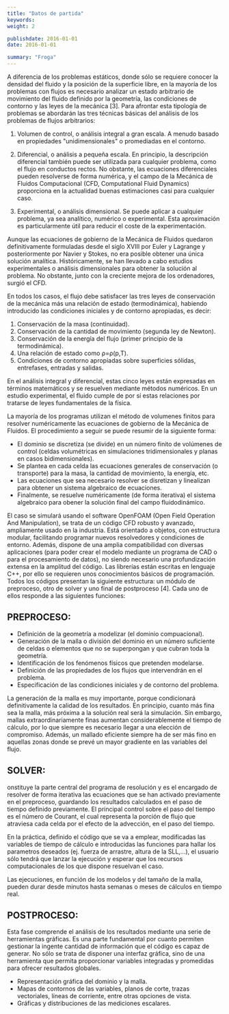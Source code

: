 ```yaml
---
title: "Datos de partida"
keywords: 
weight: 2

publishdate: 2016-01-01
date: 2016-01-01

summary: "Froga"
---
```


<!--more-->

A diferencia de los problemas estáticos, donde sólo se requiere conocer la densidad del fluido y la posición de la superficie libre, en la mayoría de los problemas con flujos es necesario analizar un estado arbitrario de movimiento del fluido definido por la geometría, las condiciones de contorno y las leyes de la mecánica [3]. Para afrontar esta tipología de problemas se abordarán las tres técnicas básicas del análisis de los problemas de flujos arbitrarios:

1. Volumen de control, o análisis integral a gran escala. A menudo basado en propiedades "unidimensionales" o promediadas en el contorno.

2. Diferencial, o análisis a pequeña escala.  En principio, la descripción diferencial también puede ser utilizada para cualquier problema, como el flujo en conductos rectos.  No obstante, las ecuaciones diferenciales pueden resolverse de forma numérica, y el campo de la Mecánica de Fluidos Computacional (CFD, Computational Fluid Dynamics) proporciona en la actualidad buenas estimaciones casi para cualquier caso.

3. Experimental, o análisis dimensional. Se puede aplicar a cualquier problema, ya sea analítico, numérico o experimental. Esta aproximación es particularmente útil para reducir el coste de la experimentación.

Aunque las ecuaciones de gobierno de la Mecánica de Fluidos quedaron definitivamente formuladas desde el siglo XVIII por Euler y Lagrange y posteriormente por Navier y Stokes, no era posible obtener una única solución analítica. Históricamente, se han llevado a cabo estudios experimentales o análisis dimensionales para obtener la solución al problema. No obstante, junto con la creciente mejora de los ordenadores, surgió el CFD.

En todos los casos, el flujo debe satisfacer las tres leyes de conservación de la mecánica más una relación de estado (termodinámica), habiendo introducido las condiciones iniciales y de contorno apropiadas, es decir:
1. Conservación de la masa (continuidad).
2. Conservación de la cantidad de movimiento (segunda ley de Newton).
3. Conservación de la energía del flujo (primer principio de la termodinámica).
4. Una relación de estado como ρ=ρ(p,T).
5. Condiciones de contorno apropiadas sobre superficies sólidas, entrefases, entradas y salidas.

En el análisis integral y diferencial, estas cinco leyes están expresadas en términos matemáticos y se resuelven mediante métodos numéricos. En un estudio experimental, el fluido cumple de por sí estas relaciones por tratarse de leyes fundamentales de la física.

La mayoría de los programas utilizan el método de volumenes finitos para resolver numéricamente las ecuaciones de gobierno de la Mecánica de Fluidos. El procedimiento a seguir  se puede resumir de la siguiente forma:

+ El dominio se discretiza (se divide) en un número finito de volúmenes de control (celdas volumétricas en simulaciones tridimensionales y planas en casos bidimensionales).
+ Se plantea en cada celda las ecuaciones generales de conservación (o transporte) para la masa, la cantidad de movimiento, la energía, etc.
+ Las ecuaciones que sea necesario resolver se disretizan y linealizan para obtener un sistema algebraico de ecuaciones. 
+ Finalmente, se resuelve numéricamente (de forma iterativa) el sistema algebraico para obener la solución final del campo fluidodinámico.

El caso se simulará usando el software OpenFOAM (Open Field Operation And Manipulation), se trata de un código CFD robusto y avanzado, ampliamente usado en la industria. Está orientado a objetos, con estructura modular, facilitando programar nuevos resolvedores y condiciones de entorno. Además, dispone de una amplia compatibilidad con diversas aplicaciones (para poder crear el modelo mediante un programa de CAD o para el procesamiento de datos), no siendo necesario una profundización extensa en la amplitud del código. Las librerías están escritas en lenguaje C++, por ello se requieren unos conocimientos básicos de programación.
Todos los códigos presentan la siguiente estructura: un módulo de preproceso, otro de solver y uno final de postproceso [4]. Cada uno de ellos responde a las siguientes funciones:

## PREPROCESO: 
  - Definición de la geometría a modelizar (el dominio compuacional).
  - Generación de la malla o división del dominio en un número suficiente de celdas o elementos que no se superpongan y que cubran toda la geometría.
  - Identificación de los fenómenos físicos que pretenden modelarse.
  - Definición de las propiedades de los flujos que intervendrán en el problema.
  - Especificación de las condiciones iniciales y de contorno del problema.

La generación de la malla es muy importante, porque condicionará definitivamente la calidad de los resultados. En principio, cuanto más fina sea la malla, más próxima a la solución real será la simulación. Sin embargo, mallas extraordinariamente finas aumentan considerablemente el tiempo de cálculo, por lo que siempre es necesario llegar a una elección de compromiso. Además, un mallado eficiente siempre ha de ser más fino en aquellas zonas donde se prevé un mayor gradiente en las variables del flujo.

## SOLVER: 
onstituye la parte central del programa de resolución y es el encargado de resolver de forma iterativa las ecuaciones que se han activado previamente en el preproceso, guardando los resultados calculados en el paso de tiempo definido previamente. El principal control sobre el paso del tiempo es el número de Courant, el cual representa la porción de flujo que atraviesa cada celda por el efecto de la advección, en el paso del tiempo. 

En la práctica, definido el código que se va a emplear, modificadas las variables de tiempo de cálculo e introducidas las funciones para hallar los parametros deseados (ej. fuerza de arrastre, altura de la SLL,...), el usuario sólo tendrá que lanzar la ejecución y esperar que los recursos computacionales de los que dispone resuelvan el caso.

Las ejecuciones, en función de los modelos y del tamaño de la malla, pueden durar desde minutos hasta semanas o meses de cálculos en tiempo real. 

## POSTPROCESO: 
Esta fase comprende el análisis de los resultados mediante una serie de herramientas gráficas. Es una parte fundamental por cuanto permiten gestionar la ingente cantidad de información que el código es capaz de generar. No sólo se trata de disponer una interfaz gráfica, sino de una herramienta que permita proporcionar variables integradas y promedidas para ofrecer resultados globales. 
  - Representación gráfica del dominio y la malla.
  - Mapas de contornos de las variables, planos de corte, trazas vectoriales, líneas de corriente, entre otras opciones de vista. 
  - Gráficas y distribuciones de las mediciones escalares.

